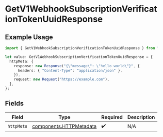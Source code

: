 # GetV1WebhookSubscriptionVerificationTokenUuidResponse

## Example Usage

```typescript
import { GetV1WebhookSubscriptionVerificationTokenUuidResponse } from "@gusto/embedded-api/models/operations/getv1webhooksubscriptionverificationtokenuuid.js";

let value: GetV1WebhookSubscriptionVerificationTokenUuidResponse = {
  httpMeta: {
    response: new Response("{\"message\": \"hello world\"}", {
      headers: { "Content-Type": "application/json" },
    }),
    request: new Request("https://example.com"),
  },
};
```

## Fields

| Field                                                              | Type                                                               | Required                                                           | Description                                                        |
| ------------------------------------------------------------------ | ------------------------------------------------------------------ | ------------------------------------------------------------------ | ------------------------------------------------------------------ |
| `httpMeta`                                                         | [components.HTTPMetadata](../../models/components/httpmetadata.md) | :heavy_check_mark:                                                 | N/A                                                                |